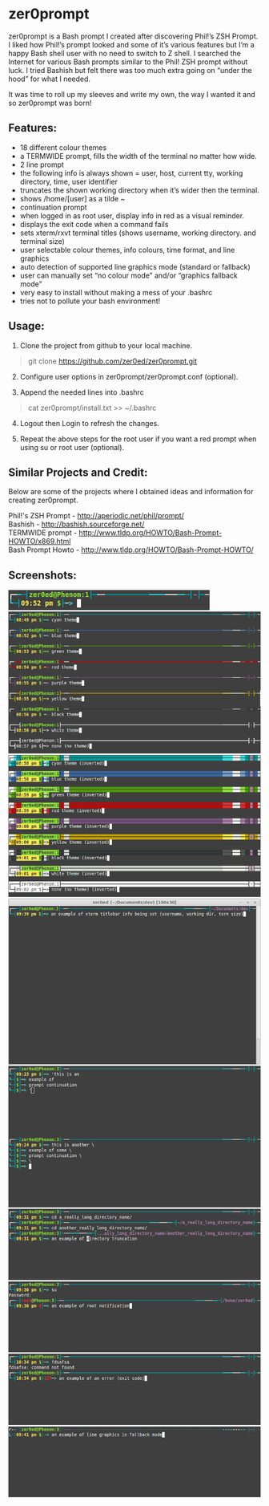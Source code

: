 zer0prompt
==========

zer0prompt is a Bash prompt I created after discovering Phil!’s ZSH Prompt. I liked how Phil!’s prompt looked and some of it’s various features but I’m a happy Bash shell user with no need to switch to Z shell. I searched the Internet for various Bash prompts similar to the Phil! ZSH prompt without luck. I tried Bashish but felt there was too much extra going on “under the hood” for what I needed.

It was time to roll up my sleeves and write my own, the way I wanted it and so zer0prompt was born!


Features:
---------

* 18 different colour themes
* a TERMWIDE prompt, fills the width of the terminal no matter how wide.
* 2 line prompt
* the following info is always shown = user, host, current tty, working directory, time, user identifier
* truncates the shown working directory when it’s wider then the terminal.
* shows /home/[user] as a tilde ~
* continuation prompt
* when logged in as root user, display info in red as a visual reminder.
* displays the exit code when a command fails
* sets xterm/rxvt terminal titles (shows username, working directory. and terminal size)
* user selectable colour themes, info colours, time format, and line graphics
* auto detection of supported line graphics mode (standard or fallback)
* user can manually set “no colour mode” and/or “graphics fallback mode"
* very easy to install without making a mess of your .bashrc
* tries not to pollute your bash environment!


Usage:
------

1. Clone the project from github to your local machine.

>  git clone https://github.com/zer0ed/zer0prompt.git

2. Configure user options in zer0prompt/zer0prompt.conf (optional).

3. Append the needed lines into .bashrc

>  cat zer0prompt/install.txt >> ~/.bashrc 

4. Logout then Login to refresh the changes.

5. Repeat the above steps for the root user if you want a red prompt when using su or root user (optional).


Similar Projects and Credit:
----------------------------

Below are some of the projects where I obtained ideas and information for creating zer0prompt.

Phil!'s ZSH Prompt - http://aperiodic.net/phil/prompt/  
Bashish - http://bashish.sourceforge.net/  
TERMWIDE prompt - http://www.tldp.org/HOWTO/Bash-Prompt-HOWTO/x869.html  
Bash Prompt Howto - http://www.tldp.org/HOWTO/Bash-Prompt-HOWTO/  


Screenshots:
------------

![screenshot](.screenshots/prompt.png?raw=true "prompt")
![screenshot](.screenshots/colour_themes.png?raw=true "colour themes")
![screenshot](.screenshots/colour_themes_inverted.png?raw=true "colour themes inverted")
![screenshot](.screenshots/xterm_titlebar.png?raw=true "xterm titlebar")
![screenshot](.screenshots/prompt_continuation.png?raw=true "prompt continuation")
![screenshot](.screenshots/directory_truncation.png?raw=true "directory truncation")
![screenshot](.screenshots/root_notification.png?raw=true "root notification")
![screenshot](.screenshots/error_exit_code.png?raw=true "error exit code")
![screenshot](.screenshots/graphics_fallback_mode.png?raw=true "graphics fallback mode")
